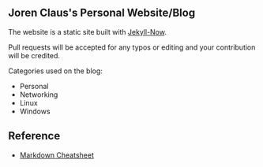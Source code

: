 ## Joren Claus's Personal Website/Blog

The website is a static site built with [Jekyll-Now](https://github.com/barryclark/jekyll-now).

Pull requests will be accepted for any typos or editing and your contribution will be credited.

Categories used on the blog:
- Personal
- Networking
- Linux
- Windows

## Reference
- [Markdown Cheatsheet](http://www.jekyllnow.com/Markdown-Style-Guide/)
